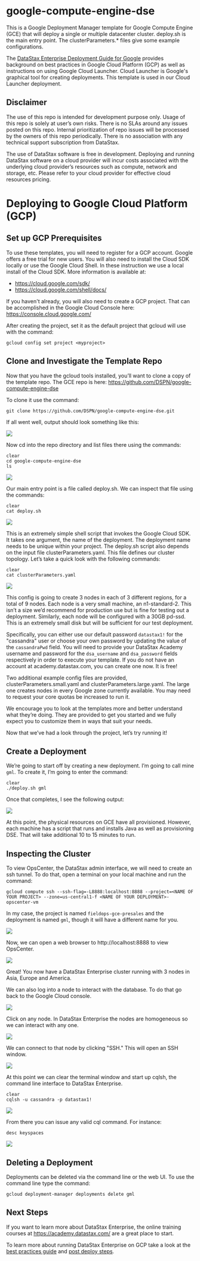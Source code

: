 # google-compute-engine-dse

This is a Google Deployment Manager template for Google Compute Engine (GCE) that will deploy a single or multiple datacenter cluster.  deploy.sh is the main entry point.  The clusterParameters.* files give some example configurations.

The [DataStax Enterprise Deployment Guide for Google](https://github.com/DSPN/google-deployment-guide) provides background on best practices in Google Cloud Platform (GCP) as well as instructions on using Google Cloud Launcher.  Cloud Launcher is Google's graphical tool for creating deployments.  This template is used in our Cloud Launcher deployment.

## Disclaimer
The use of this repo is intended for development purpose only.  Usage of this repo is solely at user’s own risks.  There is no SLAs around any issues posted on this repo.  Internal prioritization of repo issues will be processed by the owners of this repo periodically.  There is no association with any technical support subscription from DataStax.

The use of DataStax software is free in development. Deploying and running DataStax software on a cloud provider will incur costs associated with the underlying cloud provider’s resources such as compute, network and storage, etc.  Please refer to your cloud provider for effective cloud resources pricing.

# Deploying to Google Cloud Platform (GCP)

## Set up GCP Prerequisites

To use these templates, you will need to register for a GCP account.  Google offers a free trial for new users.  You will also need to install the Cloud SDK locally or use the Google Cloud Shell.  In these instruction we use a local install of the Cloud SDK.  More information is available at:
* https://cloud.google.com/sdk/
* https://cloud.google.com/shell/docs/

If you haven't already, you will also need to create a GCP project.  That can be accomplished in the Google Cloud Console here: https://console.cloud.google.com/ 

After creating the project, set it as the default project that gcloud will use with the command:

    gcloud config set project <myproject>

## Clone and Investigate the Template Repo

Now that you have the gcloud tools installed, you’ll want to clone a copy of the template repo.  The GCE repo is here: https://github.com/DSPN/google-compute-engine-dse

To clone it use the command:

    git clone https://github.com/DSPN/google-compute-engine-dse.git

If all went well, output should look something like this:

![](./img/gitclone.png)

Now cd into the repo directory and list files there using the commands:

    clear
    cd google-compute-engine-dse
    ls

![](./img/ls.png)

Our main entry point is a file called deploy.sh. We can inspect that file using the commands:

    clear
    cat deploy.sh

![](./img/catdeploy.png)

This is an extremely simple shell script that invokes the Google Cloud SDK. It takes one argument, the name of the deployment. The deployment name needs to be unique within your project. The deploy.sh script also depends on the input file clusterParameters.yaml. This file defines our cluster topology. Let’s take a quick look with the following commands:

    clear
    cat clusterParameters.yaml

![](./img/catclusterparameters.png)

This config is going to create 3 nodes in each of 3 different regions, for a total of 9 nodes. Each node is a very small machine, an n1-standard-2. This isn’t a size we’d recommend for production use but is fine for testing out a deployment. Similarly, each node will be configured with a 30GB pd-ssd.  This is an extremely small disk but will be sufficient for our test deployment.

Specifically, you can either use our default password `datastax1!` for the "cassandra" user or choose your own password by updating the value of the `cassandraPwd` field.  You will need to provide your DataStax Academy username and password for the `dsa_username` and `dsa_password` fields respectively in order to execute your template.  If you do not have an account at academy.datastax.com, you can create one now.  It is free!

Two additional example config files are provided, clusterParameters.small.yaml and clusterParameters.large.yaml. The large one creates nodes in every Google zone currently available. You may need to request your core quotas be increased to run it.

We encourage you to look at the templates more and better understand what they’re doing. They are provided to get you started and we fully expect you to customize them in ways that suit your needs.

Now that we’ve had a look through the project, let’s try running it!

## Create a Deployment

We’re going to start off by creating a new deployment. I’m going to call mine `gml`. To create it, I’m going to enter the command:

    clear
    ./deploy.sh gml

Once that completes, I see the following output:

![](./img/deploy.png)

At this point, the physical resources on GCE have all provisioned. However, each machine has a script that runs and installs Java as well as provisioning DSE. That will take additional 10 to 15 minutes to run.

## Inspecting the Cluster

To view OpsCenter, the DataStax admin interface, we will need to create an ssh tunnel.  To do that, open a terminal on your local machine and run the command:

    gcloud compute ssh --ssh-flag=-L8888:localhost:8888 --project=<NAME OF YOUR PROJECT> --zone=us-central1-f <NAME OF YOUR DEPLOYMENT>-opscenter-vm 

In my case, the project is named `fieldops-gce-presales` and the deployment is named `gml`, though it will have a different name for you.

![](./img/tunnel.png)

Now, we can open a web browser to http://localhost:8888 to view OpsCenter.

![](./img/opscenter.png)

Great!  You now have a DataStax Enterprise cluster running with 3 nodes in Asia, Europe and America.

We can also log into a node to interact with the database.  To do that go back to the Google Cloud console.

![](./img/nodes.png)

Click on any node.  In DataStax Enterprise the nodes are homogeneous so we can interact with any one.

![](./img/node.png)

We can connect to that node by clicking "SSH."  This will open an SSH window.

![](./img/terminal.png)

At this point we can clear the terminal window and start up cqlsh, the command line interface to DataStax Enterprise.

    clear
    cqlsh -u cassandra -p datastax1!

![](./img/cqlsh.png)

From there you can issue any valid cql command.  For instance:

    desc keyspaces
    
![](./img/desc.png)
    
## Deleting a Deployment

Deployments can be deleted via the command line or the web UI. To use the command line type the command:

    gcloud deployment-manager deployments delete gml

## Next Steps

If you want to learn more about DataStax Enterprise, the online training courses at https://academy.datastax.com/ are a great place to start.

To learn more about running DataStax Enterprise on GCP take a look at the [best practices guide](bestpractices.md) and [post deploy steps](postdeploy.md).
